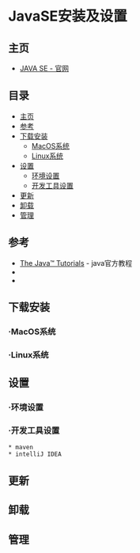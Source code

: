 # JavaSE安装及设置
## 主页
   * [JAVA SE - 官网](https://www.oracle.com/java/technologies/java-se.html)<br>
## 目录
  * [主页](#主页)
  * [参考](#参考)
  * [下载安装](#下载安装)
    * [MacOS系统](#MacOS系统)
    * [Linux系统](#Linux系统)
  * [设置](#设置)
    * [环境设置](#环境设置)
    * [开发工具设置](#开发工具设置)
  * [更新](#更新)
  * [卸载](#卸载)
  * [管理](#管理)
## 参考
  * [The Java™ Tutorials](https://docs.oracle.com/javase/tutorial/) - java官方教程 <br>
  * 
  *
## 下载安装
  ### ·MacOS系统
  ### ·Linux系统
## 设置
  ### ·环境设置
  ### ·开发工具设置
    * maven
    * intelliJ IDEA
## 更新
## 卸载
## 管理
